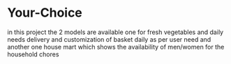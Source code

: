 # Your-Choice
in this project the 2 models are available one for fresh vegetables and daily needs delivery and customization of basket daily as per user need and another one house mart which shows the availability of men/women for the household chores 

